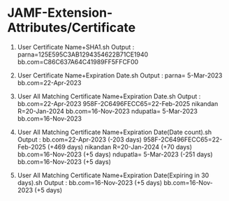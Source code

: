 # JAMF-Extension-Attributes/Certificate

1) User Certificate Name+SHA1.sh
  Output :
    parna=125E595C3AB1294354622B71CE1940 
    bb.com=C86C637A64C41989FF5FFCF00

2) User Certificate Name+Expiration Date.sh
  Output :
    parna= 5-Mar-2023
    bb.com=22-Apr-2023

3) User All Matching Certificate Name+Expiration Date.sh
  Output :
    bb.com=22-Apr-2023
    958F-2C6496FECC65=22-Feb-2025
    nikandan R=20-Jan-2024
    bb.com=16-Nov-2023
    ndupatla= 5-Mar-2023
    bb.com=16-Nov-2023
   
4) User All Matching Certificate Name+Expiration Date(Date count).sh
  Output :
    bb.com=22-Apr-2023 (-203 days)
    958F-2C6496FECC65=22-Feb-2025 (+469 days)
    nikandan R=20-Jan-2024 (+70 days)
    bb.com=16-Nov-2023 (+5 days)
    ndupatla= 5-Mar-2023 (-251 days)
    bb.com=16-Nov-2023 (+5 days)
5) User All Matching Certificate Name+Expiration Date(Expiring in 30 days).sh
   Output :
   bb.com=16-Nov-2023 (+5 days)
   bb.com=16-Nov-2023 (+5 days)
